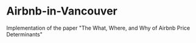 # Airbnb-in-Vancouver

Implementation of the paper "The What, Where, and Why of Airbnb Price Determinants"

